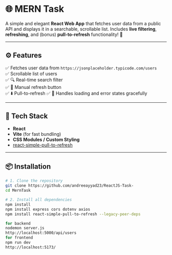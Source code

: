 # 🌐 MERN Task

A simple and elegant **React Web App** that fetches user data from a public API and displays it in a searchable, scrollable list. Includes **live filtering**, **refreshing**, and (bonus) **pull-to-refresh** functionality! 🚀

---


## ⚙️ Features

✅ Fetches user data from `https://jsonplaceholder.typicode.com/users`  
✅ Scrollable list of users  
✅ 🔍 Real-time search filter  
✅ 🔄 Manual refresh button  
✅ ⬇️ Pull-to-refresh
✅ 🔁 Handles loading and error states gracefully  

---

## 🧰 Tech Stack

- **React**
- **Vite** (for fast bundling)
- **CSS Modules / Custom Styling**
- [react-simple-pull-to-refresh](https://www.npmjs.com/package/react-simple-pull-to-refresh)

---

## 📦 Installation

```bash
# 1. Clone the repository
git clone https://github.com/andreeayyad23/ReactJS-Task-
cd MernTask

# 2. Install all dependencies
npm install
npm install express cors dotenv axios
npm install react-simple-pull-to-refresh --legacy-peer-deps

for backend
nodemon server.js
http://localhost:5000/api/users
for frontend
npm run dev
http://localhost:5173/
